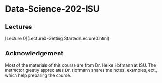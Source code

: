 # Data-Science-202-ISU
<!--- Data Science 202 course at Iowa State University, Fall 2018. --->

## Lectures
[Lecture 0](Lecture0-Getting Started\Lecture0.html)

## Acknowledgement
Most of the materials of this course are from Dr. Heike Hofmann at ISU. The instructor greatly appreciates Dr. Hofmann shares the notes, examples, ect., which help preparing the course. 
